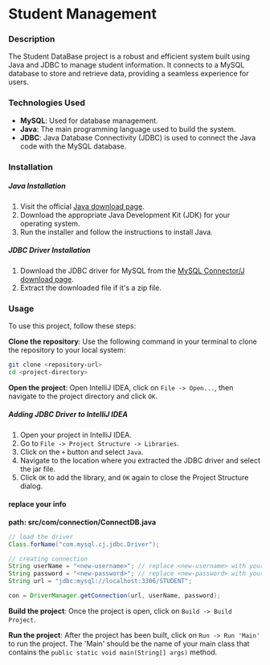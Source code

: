 # Student Management

### Description
The Student DataBase project is a robust and efficient system built using Java and JDBC to manage student information. It connects to a MySQL database to store and retrieve data, providing a seamless experience for users.

### Technologies Used
- **MySQL**: Used for database management.
- **Java**: The main programming language used to build the system.
- **JDBC**: Java Database Connectivity (JDBC) is used to connect the Java code with the MySQL database.
  

### Installation

##### Java Installation
1. Visit the official [Java download page](https://www.oracle.com/java/technologies/javase-jdk11-downloads.html).
2. Download the appropriate Java Development Kit (JDK) for your operating system.
3. Run the installer and follow the instructions to install Java.

##### JDBC Driver Installation
1. Download the JDBC driver for MySQL from the [MySQL Connector/J download page](https://dev.mysql.com/downloads/connector/j/).
2. Extract the downloaded file if it's a zip file.


### Usage
To use this project, follow these steps:

**Clone the repository**: Use the following command in your terminal to clone the repository to your local system:

```bash
git clone <repository-url>
cd <project-directory>
```
**Open the project**: Open IntelliJ IDEA, click on `File -> Open...`, then navigate to the project directory and click `OK`.

##### Adding JDBC Driver to IntelliJ IDEA
1. Open your project in IntelliJ IDEA.
2. Go to `File -> Project Structure -> Libraries`.
3. Click on the `+` button and select `Java`.
4. Navigate to the location where you extracted the JDBC driver and select the jar file.
5. Click `OK` to add the library, and `OK` again to close the Project Structure dialog.

#### replace your info
**path: src/com/connection/ConnectDB.java**
```java
// load the driver
Class.forName("com.mysql.cj.jdbc.Driver");

// creating connection
String userName = "<new-username>"; // replace <new-username> with your new username
String password = "<new-password>"; // replace <new-password> with your new password
String url = "jdbc:mysql://localhost:3306/STUDENT";

con = DriverManager.getConnection(url, userName, password);
```
**Build the project**: Once the project is open, click on `Build -> Build Project`.

**Run the project**: After the project has been built, click on `Run -> Run 'Main'` to run the project. The 'Main' should be the name of your main class that contains the `public static void main(String[] args)` method.
